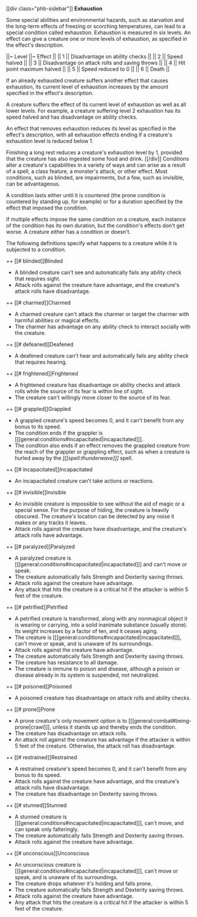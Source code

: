 [[div class="phb-sidebar"]]
**Exhaustion**

Some special abilities and environmental hazards, such as starvation and the long-term effects of freezing or scorching temperatures, can lead to a special condition called exhaustion. Exhaustion is measured in six levels. An effect can give a creature one or more levels of exhaustion, as specified in the effect's description.

||~ Level ||~ Effect ||
|| 1 || Disadvantage on ability checks ||
|| 2 || Speed halved ||
|| 3 || Disadvantage on attack rolls and saving throws ||
|| 4 || Hit point maximum halved ||
|| 5 || Speed reduced to 0 ||
|| 6 || Death ||

If an already exhausted creature suffers another effect that causes exhaustion, its current level of exhaustion increases by the amount specified in the effect's description.

A creature suffers the effect of its current level of exhaustion as well as all lower levels. For example, a creature suffering level 2 exhaustion has its speed halved and has disadvantage on ability checks.

An effect that removes exhaustion reduces its level as specified in the effect's description, with all exhaustion effects ending if a creature's exhaustion level is reduced below 1.

Finishing a long rest reduces a creature's exhaustion level by 1, provided that the creature has also ingested some food and drink.
[[/div]]
Conditions alter a creature's capabilities in a variety of ways and can arise as a result of a spell, a class feature, a monster's attack, or other effect. Most conditions, such as blinded, are impairments, but a few, such as invisible, can be advantageous.

A condition lasts either until it is countered (the prone condition is countered by standing up, for example) or for a duration specified by the effect that imposed the condition.

If multiple effects impose the same condition on a creature, each instance of the condition has its own duration, but the condition's effects don't get worse. A creature either has a condition or doesn't.

The following definitions specify what happens to a creature while it is subjected to a condition.

++ [[# blinded]]Blinded

* A blinded creature can't see and automatically fails any ability check that requires sight.
* Attack rolls against the creature have advantage, and the creature's attack rolls have disadvantage.

++ [[# charmed]]Charmed

* A charmed creature can't attack the charmer or target the charmer with harmful abilities or magical effects.
* The charmer has advantage on any ability check to interact socially with the creature.

++ [[# defeaned]]Deafened

* A deafened creature can't hear and automatically fails any ability check that requires hearing.

++ [[# frightened]]Frightened

* A frightened creature has disadvantage on ability checks and attack rolls while the source of its fear is within line of sight.
* The creature can't willingly move closer to the source of its fear.

++ [[# grappled]]Grappled

* A grappled creature's speed becomes 0, and it can't benefit from any bonus to its speed.
* The condition ends if the grappler is [[[general:conditions#incapacitated|incapacitated]]].
* The condition also ends if an effect removes the grappled creature from the reach of the grappler or grappling effect, such as when a creature is hurled away by the *[[[spell:thunderwave]]]* spell.

++ [[# incapacitated]]Incapacitated

* An incapacitated creature can't take actions or reactions.

++ [[# invisible]]Invisible

* An invisible creature is impossible to see without the aid of magic or a special sense. For the purpose of hiding, the creature is heavily obscured. The creature's location can be detected by any noise it makes or any tracks it leaves.
* Attack rolls against the creature have disadvantage, and the creature's attack rolls have advantage.

++ [[# paralyzed]]Paralyzed

* A paralyzed creature is [[[general:conditions#incapacitated|incapacitated]]] and can't move or speak.
* The creature automatically fails Strength and Dexterity saving throws.
* Attack rolls against the creature have advantage.
* Any attack that hits the creature is a critical hit if the attacker is within 5 feet of the creature.

++ [[# petrified]]Petrified

* A petrified creature is transformed, along with any nonmagical object it is wearing or carrying, into a solid inanimate substance (usually stone). Its weight increases by a factor of ten, and it ceases aging.
* The creature is [[[general:conditions#incapacitated|incapacitated]]], can't move or speak, and is unaware of its surroundings.
* Attack rolls against the creature have advantage.
* The creature automatically fails Strength and Dexterity saving throws.
* The creature has resistance to all damage.
* The creature is immune to poison and disease, although a poison or disease already in its system is suspended, not neutralized.

++ [[# poisoned]]Poisoned

* A poisoned creature has disadvantage on attack rolls and ability checks.

++ [[# prone]]Prone

* A prone creature's only movement option is to [[[general:combat#being-prone|crawl]]], unless it stands up and thereby ends the condition.
* The creature has disadvantage on attack rolls.
* An attack roll against the creature has advantage if the attacker is within 5 feet of the creature. Otherwise, the attack roll has disadvantage.

++ [[# restrained]]Restrained

* A restrained creature's speed becomes 0, and it can't benefit from any bonus to its speed.
* Attack rolls against the creature have advantage, and the creature's attack rolls have disadvantage.
* The creature has disadvantage on Dexterity saving throws.

++ [[# stunned]]Stunned

* A stunned creature is [[[general:conditions#incapacitated|incapacitated]]], can't move, and can speak only falteringly.
* The creature automatically fails Strength and Dexterity saving throws.
* Attack rolls against the creature have advantage.

++ [[# unconscious]]Unconscious

* An unconscious creature is [[[general:conditions#incapacitated|incapacitated]]], can't move or speak, and is unaware of its surroundings.
* The creature drops whatever it's holding and falls prone.
* The creature automatically fails Strength and Dexterity saving throws.
* Attack rolls against the creature have advantage.
* Any attack that hits the creature is a critical hit if the attacker is within 5 feet of the creature.